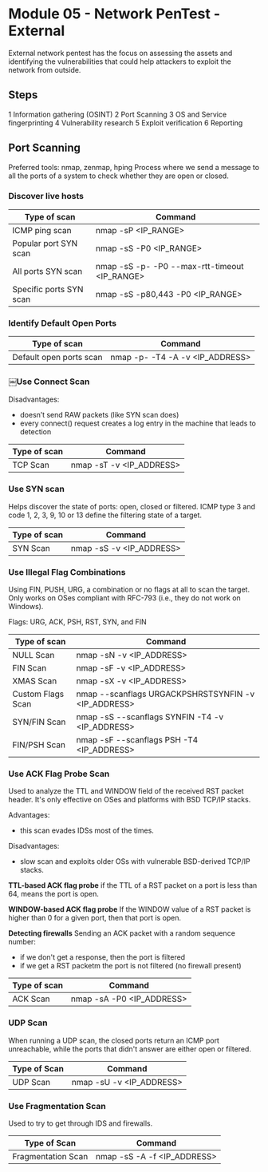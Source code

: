 # Module 05 - Network PenTest - External
External network pentest has the focus on assessing the assets and identifying the vulnerabilities that could help attackers to exploit the network from outside.
## Steps
1 Information gathering (OSINT)
2 Port Scanning
3 OS and Service fingerprinting
4 Vulnerability research
5 Exploit verification
6 Reporting
## Port Scanning
Preferred tools: nmap, zenmap, hping
Process where we send a message to all the ports of a system to check whether they are open or closed.
### Discover live hosts
| Type of scan | Command |
| --- | --- |
| ICMP ping scan | nmap -sP <IP_RANGE>  |
| Popular port SYN scan | nmap -sS -P0 <IP_RANGE> |
| All ports SYN scan | nmap -sS -p- -P0 --max-rtt-timeout <time> <IP_RANGE> |
| Specific ports SYN scan | nmap -sS -p80,443 -P0 <IP_RANGE> |

### Identify Default Open Ports
| Type of scan | Command |
| --- | --- |
| Default open ports scan | nmap -p- -T4 -A -v <IP_ADDRESS> |

### ￼Use Connect Scan
Disadvantages:
- doesn’t send RAW packets (like SYN scan does)
- every connect() request creates a log entry in the machine that leads to detection

| Type of scan | Command |
| --- | --- |
| TCP Scan | nmap -sT -v <IP_ADDRESS> |

### Use SYN scan
Helps discover the state of ports: open, closed or filtered. ICMP type 3 and code 1, 2, 3, 9, 10 or 13 define the filtering state of a target.

| Type of scan | Command |
| --- | --- |
| SYN Scan | nmap -sS -v <IP_ADDRESS> |

### Use Illegal Flag Combinations
Using FIN, PUSH, URG, a combination or no flags at all to scan the target. Only works on OSes compliant with RFC-793 (i.e., they do not work on Windows).

Flags: URG, ACK, PSH, RST, SYN, and FIN

| Type of scan | Command |
| --- | ---
| NULL Scan | nmap -sN -v <IP_ADDRESS> |
| FIN Scan | nmap -sF -v <IP_ADDRESS> |
| XMAS Scan | nmap -sX -v <IP_ADDRESS> ||
| Custom Flags Scan | nmap --scanflags URGACKPSHRSTSYNFIN -v <IP_ADDRESS> |
| SYN/FIN Scan | nmap -sS --scanflags SYNFIN -T4 -v <IP_ADDRESS> |
| FIN/PSH Scan | nmap -sF --scanflags PSH -T4 <IP_ADDRESS> |

### Use ACK Flag Probe Scan
Used to analyze the TTL and WINDOW field of the received RST packet header. It's only effective on OSes and platforms with BSD TCP/IP stacks.

Advantages:
- this scan evades IDSs most of the times.

Disadvantages:
- slow scan and exploits older OSs with vulnerable BSD-derived TCP/IP stacks.

**TTL-based ACK flag probe**
if the TTL of a RST packet on a port is less than 64, means the port is open.

**WINDOW-based ACK flag probe**
If the WINDOW value of a RST packet is higher than 0 for a given port, then that port is open.

**Detecting firewalls**
Sending an ACK packet with a random sequence number:
- if we don't get a response, then the port is filtered
- if we get a RST packetm the port is not filtered (no firewall present)

| Type of scan | Command |
| --- | --- |
| ACK Scan | nmap -sA -P0 <IP_ADDRESS> |

### UDP Scan
When running a UDP scan, the closed ports return an ICMP port unreachable, while the ports that didn't answer are either open or filtered.

| Type of Scan | Command |
| --- | --- |
| UDP Scan | nmap -sU -v <IP_ADDRESS> |

### Use Fragmentation Scan
Used to try to get through IDS and firewalls.

| Type of Scan | Command |
| --- | --- |
| Fragmentation Scan | nmap -sS -A -f <IP_ADDRESS> |


